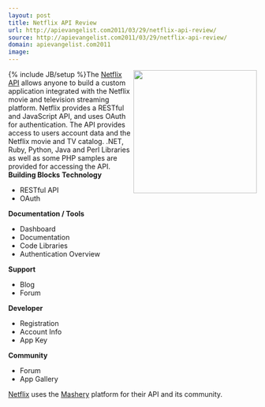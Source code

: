 ```yaml
---
layout: post
title: Netflix API Review
url: http://apievangelist.com2011/03/29/netflix-api-review/
source: http://apievangelist.com2011/03/29/netflix-api-review/
domain: apievangelist.com2011
image: 
---
```

{% include JB/setup %}<img src="http://kinlane-productions.s3.amazonaws.com/netflix_logo.gif"  width="250" align="right" />The <a title="Netflix API" href="http://developer.netflix.com/">Netflix API</a> allows anyone to build a custom application integrated with the Netflix movie and television streaming platform.
Netflix provides a RESTful and JavaScript API, and uses OAuth for authentication. The API provides access to users account data and the Netflix movie and TV catalog.
.NET, Ruby, Python, Java and Perl Libraries as well as some PHP samples are provided for accessing the API.
<strong>Building Blocks</strong>
<strong>Technology</strong>
<ul>
     <li>RESTful API
     </li>
     <li>OAuth
     </li>
</ul><strong>Documentation / Tools</strong>
<ul>
     <li>Dashboard
     </li>
     <li>Documentation
     </li>
     <li>Code Libraries
     </li>
     <li>Authentication Overview
     </li>
</ul><strong>Support</strong>
<ul>
     <li>Blog
     </li>
     <li>Forum
     </li>
</ul><strong>Developer</strong>
<ul>
     <li>Registration
     </li>
     <li>Account Info
     </li>
     <li>App Key
     </li>
</ul><strong>Community</strong>
<ul>
     <li>Forum
     </li>
     <li>App Gallery
     </li>
</ul><a title="Netflix" href="http://www.netflix.com">Netflix</a> uses the <a title="Mashery" href="http://www.mashery.com">Mashery</a> platform for their API and its community.
